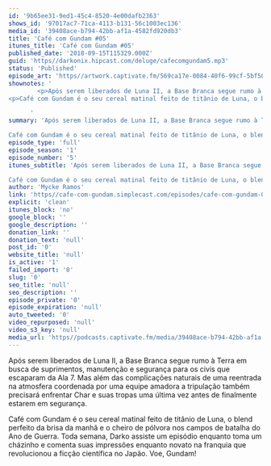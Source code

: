 ```yaml
---
id: '9b65ee31-9ed1-45c4-8520-4e00dafb2363'
shows_id: '97017ac7-71ca-4113-b131-56c1003ec136'
media_id: '39408ace-b794-42bb-af1a-4582fd920db3'
title: 'Café com Gundam #05'
itunes_title: 'Café com Gundam #05'
published_date: '2018-09-15T115329.000Z'
guid: 'https//darkonix.hipcast.com/deluge/cafecomgundam5.mp3'
status: 'Published'
episode_art: 'https//artwork.captivate.fm/569ca17e-0084-40f6-99cf-5bf50ae5d69b/1005-itunes-1582369201.jpg'
shownotes: '
        <p>Após serem liberados de Luna II, a Base Branca segue rumo à Terra em busca de suprimentos, manutenção e segurança para os civis que escaparam da Ala 7. Mas além das complicações naturais de uma reentrada na atmosfera coordenada por uma equipe amadora a tripulação também precisará enfrentar Char e suas tropas uma última vez antes de finalmente estarem em segurança.</p>
<p>Café com Gundam é o seu cereal matinal feito de titânio de Luna, o blend perfeito da brisa da manhã e o cheiro de pólvora nos campos de batalha do Ano de Guerra. Toda semana, Darko assiste um episódio enquanto toma um cházinho e comenta suas impressões enquanto novato na franquia que revolucionou a ficção científica no Japão. Voe, Gundam!</p>

      '
summary: 'Após serem liberados de Luna II, a Base Branca segue rumo à Terra em busca de suprimentos, manutenção e segurança para os civis que escaparam da Ala 7. Mas além das complicações naturais de uma reentrada na atmosfera coordenada por uma equipe amadora a tripulação também precisará enfrentar Char e suas tropas uma última vez antes de finalmente estarem em segurança.

Café com Gundam é o seu cereal matinal feito de titânio de Luna, o blend perfeito da brisa da manhã e o cheiro de pólvora nos campos de batalha do Ano de Guerra. Toda semana, Darko assiste um episódio enquanto toma um cházinho e comenta suas impressões enquanto novato na franquia que revolucionou a ficção científica no Japão. Voe, Gundam!'
episode_type: 'full'
episode_season: '1'
episode_number: '5'
itunes_subtitle: 'Após serem liberados de Luna II, a Base Branca segue rumo à Terra em busca de suprimentos, manutenção e segurança para os civis que escaparam da Ala 7. Mas além das complicações naturais de uma reentrada na atmosfera coordenada por uma equipe amadora a tripulação também precisará enfrentar Char e suas tropas uma última vez antes de finalmente estarem em segurança.

Café com Gundam é o seu cereal matinal feito de titânio de Luna, o blend perfeito da brisa da manhã e o cheiro de pólvora nos campos de batalha do Ano de Guerra. Toda semana, Darko assiste um episódio enquanto toma um cházinho e comenta suas impressões enquanto novato na franquia que revolucionou a ficção científica no Japão. Voe, Gundam!'
author: 'Mycke Ramos'
link: 'https//cafe-com-gundam.simplecast.com/episodes/cafe-com-gundam-05-FloEixWf'
explicit: 'clean'
itunes_block: 'no'
google_block: ''
google_description: ''
donation_link: ''
donation_text: 'null'
post_id: '0'
website_title: 'null'
is_active: '1'
failed_import: '0'
slug: '0'
seo_title: 'null'
seo_description: ''
episode_private: '0'
episode_expiration: 'null'
auto_tweeted: '0'
video_repurposed: 'null'
video_s3_key: 'null'
media_url: 'https//podcasts.captivate.fm/media/39408ace-b794-42bb-af1a-4582fd920db3/cafecomgundam5_tc.mp3'
---
```

Após serem liberados de Luna II, a Base Branca segue rumo à Terra em busca de suprimentos, manutenção e segurança para os civis que escaparam da Ala 7. Mas além das complicações naturais de uma reentrada na atmosfera coordenada por uma equipe amadora a tripulação também precisará enfrentar Char e suas tropas uma última vez antes de finalmente estarem em segurança.

Café com Gundam é o seu cereal matinal feito de titânio de Luna, o blend perfeito da brisa da manhã e o cheiro de pólvora nos campos de batalha do Ano de Guerra. Toda semana, Darko assiste um episódio enquanto toma um cházinho e comenta suas impressões enquanto novato na franquia que revolucionou a ficção científica no Japão. Voe, Gundam!